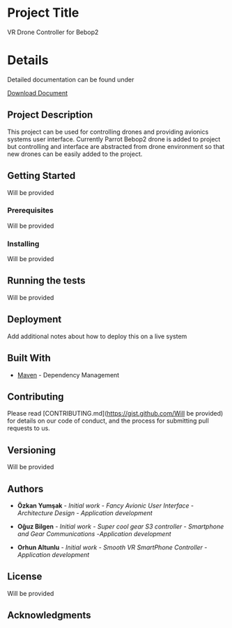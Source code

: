 # Project Title

VR Drone Controller for Bebop2

# Details

Detailed documentation can be found under

[Download Document](https://github.com/orhuncng/Bebop-Ui-Test/raw/master/Drone%20Detailed%20Document.docx)


## Project Description

This project can be used for controlling drones and providing avionics systems user interface. Currently Parrot Bebop2 drone is added to project but controlling and interface are abstracted from drone environment so that new drones can be easily added to the project.

## Getting Started

Will be provided

### Prerequisites

Will be provided

### Installing

Will be provided

## Running the tests

Will be provided

## Deployment

Add additional notes about how to deploy this on a live system

## Built With

* [Maven](https://maven.apache.org/) - Dependency Management

## Contributing

Please read [CONTRIBUTING.md](https://gist.github.com/Will be provided) for details on our code of conduct, and the process for submitting pull requests to us.

## Versioning

Will be provided

## Authors

* **Özkan Yumşak** - *Initial work* - *Fancy Avionic User Interface* - *Architecture Design* - *Application development*

* **Oğuz Bilgen** - *Initial work* - *Super cool gear S3 controller* - *Smartphone and Gear Communications* -*Application development*

* **Orhun Altunlu** - *Initial work* - *Smooth VR SmartPhone Controller* - *Application development*

## License

Will be provided

## Acknowledgments

